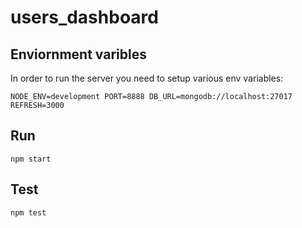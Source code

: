 # users_dashboard

## Enviornment varibles ##

In order to run the server you need to setup various env variables:

`NODE_ENV=development
PORT=8888
DB_URL=mongodb://localhost:27017
REFRESH=3000`

## Run ##

`npm start`

## Test ##

`npm test`